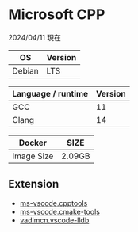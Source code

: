 # Microsoft CPP

2024/04/11 現在

| OS | Version |
|----|---------|
| Debian | LTS | 

| Language / runtime | Version | 
|--------------------|---------|
| GCC | 11 | 
| Clang | 14 | 

| Docker | SIZE |
|--------|------|
| Image Size | 2.09GB | 

## Extension

- [ms-vscode.cpptools](https://marketplace.visualstudio.com/items?itemName=ms-vscode.cpptools)
- [ms-vscode.cmake-tools](https://marketplace.visualstudio.com/items?itemName=twxs.cmake)
- [vadimcn.vscode-lldb](https://marketplace.visualstudio.com/items?itemName=vadimcn.vscode-lldb)
